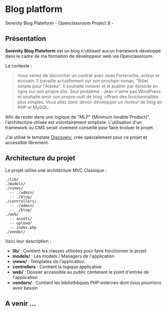 # Blog platform
Serenity Blog Plateform - Openclassroom Project 8 -

## Présentation

**Serenity Blog Plateform** est un blog n'utilisant aucun framework développé dans le cadre de ma formation de développeur web via Openclassroom.

Le contexte :

>  Vous venez de décrocher un contrat avec Jean Forteroche, acteur et écrivain. Il travaille actuellement sur son prochain roman, "Billet simple pour l'Alaska". Il souhaite innover et le publier par épisode en ligne sur son propre site.
Seul problème : Jean n'aime pas WordPress et souhaite avoir son propre outil de blog, offrant des fonctionnalités plus simples. Vous allez donc devoir développer un moteur de blog en PHP et MySQL.

Afin de rester dans une logique de "MLP" (Minimum lovable Product)", l'architecture utlisée est volontairement simpliste. L'utilisation d'un framework ou CMS serait vivement conseillé pour faire évoluer le projet.

J'ai utilisé le template [Discovery](https://github.com/David-Evan/discovery-blog-template), crée spécialement pour ce projet et accessible librement.

## Architecture du projet

Le projet utilise une architecture MVC Classique :

```
./lib/
./models/
./views/
  -- ./admin/
  -- ./blog/
./controllers/
  -- ./admin/
  -- ./blog/
./web/
  -- assets/
  -- upload/
  -- index.php
./vendor/
```

Voici leur description :

- **lib/** : Contient les classes utilisées pour faire fonctionner le projet
- **models/** : Les models / Managers de l'application
- **views/** : Templates de l'application
- **controllers** : Contient la logique applicative
- **web/** : Dossier accessible au public contenant le point d'entrée de l'application
- **vendors/** : Contient les bibliothèques PHP externes dont nous pourrions avoir besoin

## A venir ...
